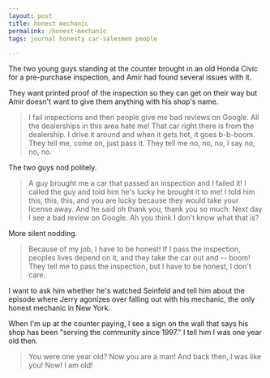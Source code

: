 ```yaml
---
layout: post
title: honest mechanic
permalink: /honest-mechanic
tags: journal honesty car-salesmen people

---
```


The two young guys standing at the counter brought in an old Honda Civic for a pre-purchase inspection, and Amir had found several issues with it.
<!--more-->
They want printed proof of the inspection so they can get on their way but Amir doesn't want to give them anything with his shop's name.

> I fail inspections and then people give me bad reviews on Google. All the dealerships in this area hate me! That car right there is from the dealership. I drive it around and when it gets hot, it goes b-b-boom. They tell me, come on, just pass it. They tell me no, no, no, I say no, no, no.

The two guys nod politely.

> A guy brought me a car that passed an inspection and I failed it! I called the guy and told him he's lucky he brought it to me! I told him this, this, this, and you are lucky because they would take your license away. And he said oh thank you, thank you so much. Next day I see a bad review on Google. Ah you think I don't know what that is?

More silent nodding.

> Because of my job, I have to be honest! If I pass the inspection, peoples lives depend on it, and they take the car out and -- boom! They tell me to pass the inspection, but I have to be honest, I don't care.

I want to ask him whether he's watched Seinfeld and tell him about the episode where Jerry agonizes over falling out with his mechanic, the only honest mechanic in New York.

When I'm up at the counter paying, I see a sign on the wall that says his shop has been "serving the community since 1997."
I tell him I was one year old then.

> You were one year old? Now you are a man! And back then, I was like you! Now! I am old!
